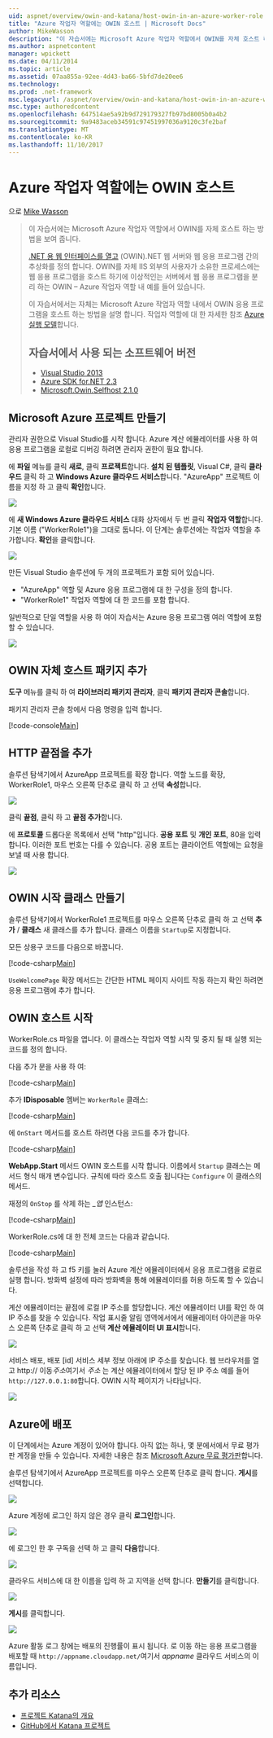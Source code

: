 ```yaml
---
uid: aspnet/overview/owin-and-katana/host-owin-in-an-azure-worker-role
title: "Azure 작업자 역할에는 OWIN 호스트 | Microsoft Docs"
author: MikeWasson
description: "이 자습서에는 Microsoft Azure 작업자 역할에서 OWIN를 자체 호스트 하는 방법을 보여 줍니다. .NET 웹 서버 사이의 한 추상화를 정의 하는.NET (OWIN)에 대 한 open Web Interface..."
ms.author: aspnetcontent
manager: wpickett
ms.date: 04/11/2014
ms.topic: article
ms.assetid: 07aa855a-92ee-4d43-ba66-5bfd7de20ee6
ms.technology: 
ms.prod: .net-framework
msc.legacyurl: /aspnet/overview/owin-and-katana/host-owin-in-an-azure-worker-role
msc.type: authoredcontent
ms.openlocfilehash: 647514ae5a92b9d729179327fb97bd8005b0a4b2
ms.sourcegitcommit: 9a9483aceb34591c97451997036a9120c3fe2baf
ms.translationtype: MT
ms.contentlocale: ko-KR
ms.lasthandoff: 11/10/2017
---
```

<a name="host-owin-in-an-azure-worker-role"></a>Azure 작업자 역할에는 OWIN 호스트
====================
으로 [Mike Wasson](https://github.com/MikeWasson)

> 이 자습서에는 Microsoft Azure 작업자 역할에서 OWIN를 자체 호스트 하는 방법을 보여 줍니다.
> 
> [.NET 용 웹 인터페이스를 열고](http://owin.org/) (OWIN).NET 웹 서버와 웹 응용 프로그램 간의 추상화를 정의 합니다. OWIN를 자체 IIS 외부의 사용자가 소유한 프로세스에는 웹 응용 프로그램을 호스트 하기에 이상적인는 서버에서 웹 응용 프로그램을 분리 하는 OWIN – Azure 작업자 역할 내 예를 들어 있습니다.
> 
> 이 자습서에서는 자체는 Microsoft Azure 작업자 역할 내에서 OWIN 응용 프로그램을 호스트 하는 방법을 설명 합니다. 작업자 역할에 대 한 자세한 참조 [Azure 실행 모델](https://azure.microsoft.com/en-us/documentation/articles/fundamentals-application-models/#CloudServices)합니다.
> 
> ## <a name="software-versions-used-in-the-tutorial"></a>자습서에서 사용 되는 소프트웨어 버전
> 
> 
> - [Visual Studio 2013](https://www.microsoft.com/visualstudio/eng/2013-downloads)
> - [Azure SDK for.NET 2.3](https://azure.microsoft.com/en-us/downloads/)
> - [Microsoft.Owin.Selfhost 2.1.0](http://www.nuget.org/packages/Microsoft.Owin.SelfHost/2.1.0)


## <a name="create-a-microsoft-azure-project"></a>Microsoft Azure 프로젝트 만들기

관리자 권한으로 Visual Studio를 시작 합니다. Azure 계산 에뮬레이터를 사용 하 여 응용 프로그램을 로컬로 디버깅 하려면 관리자 권한이 필요 합니다.

에 **파일** 메뉴를 클릭 **새로**, 클릭 **프로젝트**합니다. **설치 된 템플릿**, Visual C#, 클릭 **클라우드** 클릭 하 고 **Windows Azure 클라우드 서비스**합니다. "AzureApp" 프로젝트 이름을 지정 하 고 클릭 **확인**합니다.

[![](host-owin-in-an-azure-worker-role/_static/image2.png)](host-owin-in-an-azure-worker-role/_static/image1.png)

에 **새 Windows Azure 클라우드 서비스** 대화 상자에서 두 번 클릭 **작업자 역할**합니다. 기본 이름 ("WorkerRole1")을 그대로 둡니다. 이 단계는 솔루션에는 작업자 역할을 추가합니다. **확인**을 클릭합니다.

[![](host-owin-in-an-azure-worker-role/_static/image4.png)](host-owin-in-an-azure-worker-role/_static/image3.png)

만든 Visual Studio 솔루션에 두 개의 프로젝트가 포함 되어 있습니다.

- &quot;AzureApp&quot; 역할 및 Azure 응용 프로그램에 대 한 구성을 정의 합니다.
- &quot;WorkerRole1&quot; 작업자 역할에 대 한 코드를 포함 합니다.

일반적으로 단일 역할을 사용 하 여이 자습서는 Azure 응용 프로그램 여러 역할에 포함할 수 있습니다.

![](host-owin-in-an-azure-worker-role/_static/image5.png)

## <a name="add-the-owin-self-host-packages"></a>OWIN 자체 호스트 패키지 추가

**도구** 메뉴를 클릭 하 여 **라이브러리 패키지 관리자**, 클릭 **패키지 관리자 콘솔**합니다.

패키지 관리자 콘솔 창에서 다음 명령을 입력 합니다.

[!code-console[Main](host-owin-in-an-azure-worker-role/samples/sample1.cmd)]

## <a name="add-an-http-endpoint"></a>HTTP 끝점을 추가

솔루션 탐색기에서 AzureApp 프로젝트를 확장 합니다. 역할 노드를 확장, WorkerRole1, 마우스 오른쪽 단추로 클릭 하 고 선택 **속성**합니다.

![](host-owin-in-an-azure-worker-role/_static/image6.png)

클릭 **끝점**, 클릭 하 고 **끝점 추가**합니다.

에 **프로토콜** 드롭다운 목록에서 선택 "http"입니다. **공용 포트** 및 **개인 포트**, 80을 입력 합니다. 이러한 포트 번호는 다를 수 있습니다. 공용 포트는 클라이언트 역할에는 요청을 보낼 때 사용 합니다.

[![](host-owin-in-an-azure-worker-role/_static/image8.png)](host-owin-in-an-azure-worker-role/_static/image7.png)

## <a name="create-the-owin-startup-class"></a>OWIN 시작 클래스 만들기

솔루션 탐색기에서 WorkerRole1 프로젝트를 마우스 오른쪽 단추로 클릭 하 고 선택 **추가** / **클래스** 새 클래스를 추가 합니다. 클래스 이름을 `Startup`로 지정합니다.

모든 상용구 코드를 다음으로 바꿉니다.

[!code-csharp[Main](host-owin-in-an-azure-worker-role/samples/sample2.cs)]

`UseWelcomePage` 확장 메서드는 간단한 HTML 페이지 사이트 작동 하는지 확인 하려면 응용 프로그램에 추가 합니다.

## <a name="start-the-owin-host"></a>OWIN 호스트 시작

WorkerRole.cs 파일을 엽니다. 이 클래스는 작업자 역할 시작 및 중지 될 때 실행 되는 코드를 정의 합니다.

다음 추가 문을 사용 하 여:

[!code-csharp[Main](host-owin-in-an-azure-worker-role/samples/sample3.cs)]

추가 **IDisposable** 멤버는 `WorkerRole` 클래스:

[!code-csharp[Main](host-owin-in-an-azure-worker-role/samples/sample4.cs)]

에 `OnStart` 메서드를 호스트 하려면 다음 코드를 추가 합니다.

[!code-csharp[Main](host-owin-in-an-azure-worker-role/samples/sample5.cs?highlight=5)]

**WebApp.Start** 메서드 OWIN 호스트를 시작 합니다. 이름에서 `Startup` 클래스는 메서드 형식 매개 변수입니다. 규칙에 따라 호스트 호출 됩니다는 `Configure` 이 클래스의 메서드.

재정의 `OnStop` 를 삭제 하는  *\_앱* 인스턴스:

[!code-csharp[Main](host-owin-in-an-azure-worker-role/samples/sample6.cs)]

WorkerRole.cs에 대 한 전체 코드는 다음과 같습니다.

[!code-csharp[Main](host-owin-in-an-azure-worker-role/samples/sample7.cs)]

솔루션을 작성 하 고 f5 키를 눌러 Azure 계산 에뮬레이터에서 응용 프로그램을 로컬로 실행 합니다. 방화벽 설정에 따라 방화벽을 통해 에뮬레이터를 허용 하도록 할 수 있습니다.

계산 에뮬레이터는 끝점에 로컬 IP 주소를 할당합니다. 계산 에뮬레이터 UI를 확인 하 여 IP 주소를 찾을 수 있습니다. 작업 표시줄 알림 영역에서에서 에뮬레이터 아이콘을 마우스 오른쪽 단추로 클릭 하 고 선택 **계산 에뮬레이터 UI 표시**합니다.

[![](host-owin-in-an-azure-worker-role/_static/image10.png)](host-owin-in-an-azure-worker-role/_static/image9.png)

서비스 배포, 배포 [id] 서비스 세부 정보 아래에 IP 주소를 찾습니다. 웹 브라우저를 열고 http:// 이동*주소*여기서 *주소* 는 계산 에뮬레이터에서 할당 된 IP 주소 예를 들어 `http://127.0.0.1:80`합니다. OWIN 시작 페이지가 나타납니다.

![](host-owin-in-an-azure-worker-role/_static/image11.png)

## <a name="deploy-to-azure"></a>Azure에 배포

이 단계에서는 Azure 계정이 있어야 합니다. 아직 없는 하나, 몇 분에서에서 무료 평가판 계정을 만들 수 있습니다. 자세한 내용은 참조 [Microsoft Azure 무료 평가판](https://azure.microsoft.com/en-us/pricing/free-trial/?WT.mc_id=A261C142F)합니다.

솔루션 탐색기에서 AzureApp 프로젝트를 마우스 오른쪽 단추로 클릭 합니다. **게시**를 선택합니다.

![](host-owin-in-an-azure-worker-role/_static/image12.png)

Azure 계정에 로그인 하지 않은 경우 클릭 **로그인**합니다.

[![](host-owin-in-an-azure-worker-role/_static/image14.png)](host-owin-in-an-azure-worker-role/_static/image13.png)

에 로그인 한 후 구독을 선택 하 고 클릭 **다음**합니다.

[![](host-owin-in-an-azure-worker-role/_static/image16.png)](host-owin-in-an-azure-worker-role/_static/image15.png)

클라우드 서비스에 대 한 이름을 입력 하 고 지역을 선택 합니다. 
              **만들기**를 클릭합니다.

![](host-owin-in-an-azure-worker-role/_static/image17.png)

**게시**를 클릭합니다.

[![](host-owin-in-an-azure-worker-role/_static/image19.png)](host-owin-in-an-azure-worker-role/_static/image18.png)

Azure 활동 로그 창에는 배포의 진행률이 표시 됩니다. 로 이동 하는 응용 프로그램을 배포할 때 `http://appname.cloudapp.net/`여기서 *appname* 클라우드 서비스의 이름입니다.

## <a name="additional-resources"></a>추가 리소스

- [프로젝트 Katana의 개요](an-overview-of-project-katana.md)
- [GitHub에서 Katana 프로젝트](https://github.com/aspnet/AspNetKatana/)
